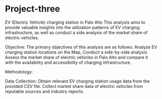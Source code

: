 # Project-three
EV (Electric Vehicle) charging station  in Palo Alto
 This analysis aims to provide valuable insights into the utilization patterns of EV charging infrastructure, as well as conduct a side analysis of the market share of electric vehicles.
 
Objective:
The primary objectives of this analysis are as follows:
Analyze EV charging station locations on the Map,
Conduct a side-by-side analysis 
Assess the market share of electric vehicles in Palo Alto and compare it with the availability and accessibility of charging infrastructure.

Methodology:


Data Collection:
Obtain relevant EV charging station usage data from the provided CSV file.
Collect market share data of electric vehicles from reputable sources and industry reports.
